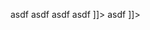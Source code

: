 asdf <![CDATA[]]>
asdf <![CDATA[ ]]>
asdf <![CDATA[ asdf ]]>
asdf <![CDATA[ asdf ]]> ]]>
asdf <![CDATA[ asdf ] ] > ]]>